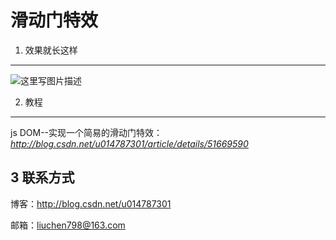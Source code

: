 
滑动门特效
=============

1. 效果就长这样
-------
![这里写图片描述](http://img.blog.csdn.net/20160802103737439)

2. 教程
-------

 js DOM--实现一个简易的滑动门特效：
*http://blog.csdn.net/u014787301/article/details/51669590*


3 联系方式
-------
博客：http://blog.csdn.net/u014787301 

邮箱：liuchen798@163.com


